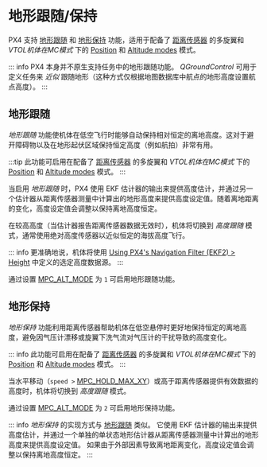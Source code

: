 # 地形跟随/保持

PX4 支持 [地形跟随](#terrain_following) 和 [地形保持](#terrain_hold) 功能，适用于配备了 [距离传感器](../sensor/rangefinders.md) 的多旋翼和 *VTOL机体在MC模式* 下的 [Position](../flight_modes_mc/position.md) 和 [Altitude modes](../flight_modes_mc/altitude.md) 模式。

::: info
PX4 本身并不原生支持任务中的地形跟随功能。
*QGroundControl* 可用于定义任务来 *近似* 跟随地形（这种方式仅根据地图数据库中航点的地形高度设置航点高度）。
:::

<a id="terrain_following"></a>

## 地形跟随

*地形跟随* 功能使机体在低空飞行时能够自动保持相对恒定的离地高度。这对于避开障碍物以及在地形起伏区域保持恒定高度（例如航拍）非常有用。

:::tip
此功能可启用在配备了 [距离传感器](../sensor/rangefinders.md) 的多旋翼和 *VTOL机体在MC模式* 下的 [Position](../flight_modes_mc/position.md) 和 [Altitude modes](../flight_modes_mc/altitude.md) 模式。
:::

当启用 *地形跟随* 时，PX4 使用 EKF 估计器的输出来提供高度估计，并通过另一个估计器从距离传感器测量中计算出的地形高度来提供高度设定值。随着离地距离的变化，高度设定值会调整以保持离地高度恒定。

在较高高度（当估计器报告距离传感器数据无效时），机体将切换到 *高度跟随* 模式，通常使用绝对高度传感器以近似恒定的海拔高度飞行。

::: info
更准确地说，机体将使用 [Using PX4's Navigation Filter (EKF2) > Height](../advanced_config/tuning_the_ecl_ekf.md#height) 中定义的选定高度数据源。
:::

通过设置 [MPC_ALT_MODE](../advanced_config/parameter_reference.md#MPC_ALT_MODE) 为 `1` 可启用地形跟随功能。

<a id="terrain_hold"></a>

## 地形保持

*地形保持* 功能利用距离传感器帮助机体在低空悬停时更好地保持恒定的离地高度，避免因气压计漂移或旋翼下洗气流对气压计的干扰导致的高度变化。

::: info
此功能可启用在配备了 [距离传感器](../sensor/rangefinders.md) 的多旋翼和 *VTOL机体在MC模式* 下的 [Position](../flight_modes_mc/position.md) 和 [Altitude modes](../flight_modes_mc/altitude.md) 模式。
:::

当水平移动（`speed >` [MPC_HOLD_MAX_XY](../advanced_config/parameter_reference.md#MPC_HOLD_MAX_XY)）或高于距离传感器提供有效数据的高度时，机体将切换到 *高度跟随* 模式。

通过设置 [MPC_ALT_MODE](../advanced_config/parameter_reference.md#MPC_ALT_MODE) 为 `2` 可启用地形保持功能。

::: info
*地形保持* 的实现方式与 [地形跟随](#terrain_following) 类似。
它使用 EKF 估计器的输出来提供高度估计，并通过一个单独的单状态地形估计器从距离传感器测量中计算出的地形高度来提供高度设定值。
如果由于外部因素导致离地距离变化，高度设定值会调整以保持离地高度恒定。
:::